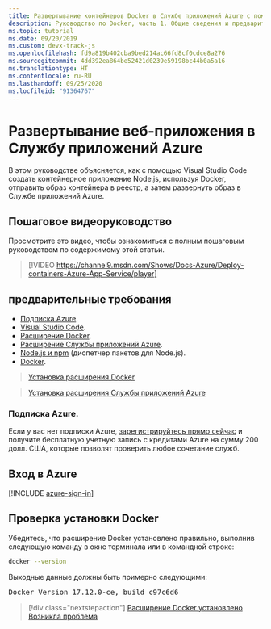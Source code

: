 ```yaml
---
title: Развертывание контейнеров Docker в Службе приложений Azure с помощью Visual Studio Code
description: Руководство по Docker, часть 1. Общие сведения и предварительные требования
ms.topic: tutorial
ms.date: 09/20/2019
ms.custom: devx-track-js
ms.openlocfilehash: fd9a819b402cba9bed214ac66fd8cf0cdce8a276
ms.sourcegitcommit: 4dd392ea864be52421d0239e59198bc44b0a5a16
ms.translationtype: HT
ms.contentlocale: ru-RU
ms.lasthandoff: 09/25/2020
ms.locfileid: "91364767"
---
```

# <a name="deploy-containers-to-azure-app-service"></a>Развертывание веб-приложения в Службу приложений Azure

В этом руководстве объясняется, как с помощью Visual Studio Code создать контейнерное приложение Node.js, используя Docker, отправить образ контейнера в реестр, а затем развернуть образ в Службе приложений Azure.

## <a name="walkthrough-video"></a>Пошаговое видеоруководство

Просмотрите это видео, чтобы ознакомиться с полным пошаговым руководством по содержимому этой статьи.

> [!VIDEO https://channel9.msdn.com/Shows/Docs-Azure/Deploy-containers-Azure-App-Service/player]

## <a name="prerequisites"></a>предварительные требования

- [Подписка Azure](#azure-subscription).
- [Visual Studio Code](https://code.visualstudio.com/).
- [Расширение Docker](https://marketplace.visualstudio.com/items?itemName=ms-azuretools.vscode-docker).
- [Расширение Службы приложений Azure](https://marketplace.visualstudio.com/items?itemName=ms-azuretools.vscode-azureappservice).
- [Node.js и npm](https://nodejs.org/en/download) (диспетчер пакетов для Node.js).
- [Docker](https://www.docker.com/community-edition).

> <a class="tutorial-install-extension-btn" href="https://marketplace.visualstudio.com/items?itemName=ms-azuretools.vscode-docker">Установка расширения Docker</a>

> <a class="tutorial-install-extension-btn" href="https://marketplace.visualstudio.com/items?itemName=ms-azuretools.vscode-azureappservice">Установка расширения Службы приложений Azure</a>

### <a name="azure-subscription"></a>Подписка Azure.

Если у вас нет подписки Azure, [зарегистрируйтесь прямо сейчас](https://azure.microsoft.com/free/?utm_source=campaign&utm_campaign=vscode-tutorial-docker-extension&mktingSource=vscode-tutorial-docker-extension) и получите бесплатную учетную запись с кредитами Azure на сумму 200 долл. США, которые позволят проверить любое сочетание служб.

## <a name="sign-in-to-azure"></a>Вход в Azure

[!INCLUDE [azure-sign-in](includes/azure-sign-in.md)]

## <a name="verify-docker-install"></a>Проверка установки Docker

Убедитесь, что расширение Docker установлено правильно, выполнив следующую команду в окне терминала или в командной строке:

```bash
docker --version
```

Выходные данные должны быть примерно следующими:

<pre>
Docker Version 17.12.0-ce, build c97c6d6
</pre>

> [!div class="nextstepaction"]
> [Расширение Docker установлено](tutorial-vscode-docker-node-02.md) [Возникла проблема](https://www.research.net/r/PWZWZ52?tutorial=docker-extension&step=getting-started)
